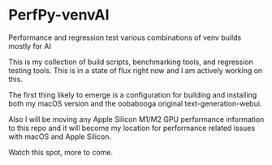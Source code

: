 # PerfPy-venvAI
Performance and regression test various combinations of venv builds mostly for AI

This is my collection of build scripts, benchmarking tools, and regression testing tools.  This is in a state of flux right now and I am actively working on this.

The first thing likely to emerge is a configuration for building and installing both my macOS version and the oobabooga original text-generation-webui.

Also I will be moving any Apple Silicon M1/M2 GPU performance information to this repo and it will become my location for performance related issues with macOS and Apple Silicon.

Watch this spot, more to come.
